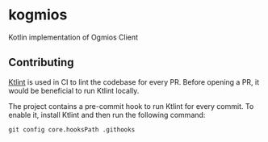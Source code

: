 # kogmios
Kotlin implementation of Ogmios Client

## Contributing
[Ktlint]("https://ktlint.github.io/") is used in CI to lint the codebase for every PR.
Before opening a PR, it would be beneficial to run Ktlint locally. 

The project contains a pre-commit hook to run Ktlint for every commit. To enable it, 
install Ktlint and then run the following command:

`git config core.hooksPath .githooks`
